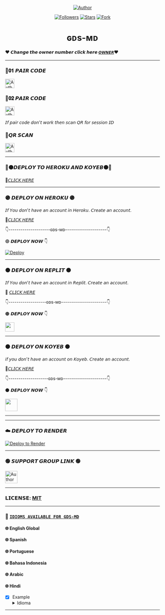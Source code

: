 

<p align="center">
<a href="https://github.com/PRINCE-GDS/GDS-MD"><img title="Author" src="https://img.shields.io/badge/ɢᴅs-ᴍᴅ-black?style=for-the-badge&logo=github"></a>
<p/>


  
</p>
<p align="center">
<a href="https://github.com/PRINCE-GDS?tab=followers"><img title="Followers" src="https://img.shields.io/github/followers/PRINCE-GDS?label=Followers&style=social"></a>
<a href="https://github.com/PRINCE-GDS/GDS-MD/stargazers/"><img title="Stars" src="https://img.shields.io/github/stars/PRINCE-GDS/GDS-MD?&style=social"></a>
<a href="https://github.com/PRINCE-GDS/GDS-MD/network/members"><img title="Fork" src="https://img.shields.io/github/forks/PRINCE-GDS/GDS-MD?style=social"></a>



<h1 align="center">ɢᴅs-ᴍᴅ</h1>

#### ♥️ 𝘾𝙝𝙖𝙣𝙜𝙚 𝙩𝙝𝙚 𝙤𝙬𝙣𝙚𝙧 𝙣𝙪𝙢𝙗𝙚𝙧 𝙘𝙡𝙞𝙘𝙠 𝙝𝙚𝙧𝙚 [`𝙊𝙒𝙉𝙀𝙍`](https://github.com/PRINCE-GDS/GDS-MD/blob/main/plugins/main-creator.js#L7)♥️

***

### 💠𝟎𝟏 𝙋𝘼𝙄𝙍 𝘾𝙊𝘿𝙀 
<p align="left">
<a href="https://gds-md-pair.onrender.com/"><img height= "30" title="Author" src="https://img.shields.io/badge/SESSION ID-black?style=for-the-badge&logo=render"></a>
<p/>


### 💠𝟎𝟐 𝙋𝘼𝙄𝙍 𝘾𝙊𝘿𝙀 
<p align="left">
<a href="https://replit.com/@iycwwwuaaipgfjs/Prince-PairCode?v=1"><img height= "30" title="Author" src="https://img.shields.io/badge/SESSION ID-black?style=for-the-badge&logo=replit"></a>
<p/>
  
𝘐𝘧 𝘱𝘢𝘪𝘳 𝘤𝘰𝘥𝘦 𝘥𝘰𝘯'𝘵 𝘸𝘰𝘳𝘬 𝘵𝘩𝘦𝘯 𝘴𝘤𝘢𝘯 𝘘𝘙 𝘧𝘰𝘳 𝘴𝘦𝘴𝘴𝘪𝘰𝘯 𝘐𝘋
### 💠𝙌𝙍 𝙎𝘾𝘼𝙉
<p align="left">
<a href="https://princebotqr.onrender.com/"><img height= "30" title="Author" src="https://img.shields.io/badge/SESSION ID-black?style=for-the-badge&logo=render"></a>
<p/>

****

### 🔵🟠𝘿𝙀𝙋𝙇𝙊𝙔 𝙏𝙊 𝙃𝙀𝙍𝙊𝙆𝙐 𝘼𝙉𝘿 𝙆𝙊𝙔𝙀𝘽🟠🔵


💠[𝘊𝘓𝘐𝘊𝘒 𝘏𝘌𝘙𝘌](http://localhost:2435/storage/emulated/0/DCIM/GDS-MD-Deploy.html)


****

### 🟣 𝘿𝙀𝙋𝙇𝙊𝙔 𝙊𝙉 𝙃𝙀𝙍𝙊𝙆𝙐 🟣
  𝘐𝘧 𝘠𝘰𝘶 𝘥𝘰𝘯'𝘵 𝘩𝘢𝘷𝘦 𝘢𝘯 𝘢𝘤𝘤𝘰𝘶𝘯𝘵 𝘪𝘯 𝘏𝘦𝘳𝘰𝘬𝘶. 𝘊𝘳𝘦𝘢𝘵𝘦 𝘢𝘯 𝘢𝘤𝘤𝘰𝘶𝘯𝘵.
  
  💠[𝘊𝘓𝘐𝘊𝘒 𝘏𝘌𝘙𝘌](https://signup.heroku.com)
  
👇---------------------ɢᴅs-ᴍᴅ---------------------👇

🟣 𝘿𝙀𝙋𝙇𝙊𝙔 𝙉𝙊𝙒 👇

[![Deploy](https://www.herokucdn.com/deploy/button.svg)](https://heroku.com/deploy?template=https://github.com/PRINCE-GDS/GDS-MD) 

  
****


### 🟤 𝘿𝙀𝙋𝙇𝙊𝙔 𝙊𝙉 𝙍𝙀𝙋𝙇𝙄𝙏 🟤
𝘐𝘧 𝘠𝘰𝘶 𝘥𝘰𝘯'𝘵 𝘩𝘢𝘷𝘦 𝘢𝘯 𝘢𝘤𝘤𝘰𝘶𝘯𝘵 𝘪𝘯 𝘙𝘦𝘱𝘭𝘪𝘵. 𝘊𝘳𝘦𝘢𝘵𝘦 𝘢𝘯 𝘢𝘤𝘤𝘰𝘶𝘯𝘵.
  
  💠 [𝘊𝘓𝘐𝘊𝘒 𝘏𝘌𝘙𝘌](https://replit.com/signup) 
  
👇-------------------ɢᴅs-ᴍᴅ-----------------------👇

 🟤 𝘿𝙀𝙋𝙇𝙊𝙔 𝙉𝙊𝙒 👇
    <br>
<p align="left"><a href="https://repl.it/github/PRINCE-GDS/GDS-MD"> <img src="https://img.shields.io/badge/Deploy%20To%20Replit-gray?style=for-the-badge&logo=replit" height="30"/></a></p>

****

### ⚫ 𝘿𝙀𝙋𝙇𝙊𝙔 𝙊𝙉 𝙆𝙊𝙔𝙀𝘽 ⚫
𝘪𝘧 𝘺𝘰𝘶 𝘥𝘰𝘯'𝘵 𝘩𝘢𝘷𝘦 𝘢𝘯 𝘢𝘤𝘤𝘰𝘶𝘯𝘵 𝘰𝘯 𝘒𝘰𝘺𝘦𝘣. 𝘊𝘳𝘦𝘢𝘵𝘦 𝘢𝘯 𝘢𝘤𝘤𝘰𝘶𝘯𝘵.

💠[𝘊𝘓𝘐𝘊𝘒 𝘏𝘌𝘙𝘌](https://app.koyeb.com/auth/signup)

👇--------------------ɢᴅs-ᴍᴅ----------------------👇
   
⚫ 𝘿𝙀𝙋𝙇𝙊𝙔 𝙉𝙊𝙒 👇
   <br>
  <p align="left"><a href="https://app.koyeb.com/apps/deploy?type=git&repository=github.com%2FPRINCE-GDS%2FGDS-MD&branch=main&nameprincegds&builder=dockerfile&env[DATABASE_URL]=&env[SESSION_ID]=your+sessionid+here&env[MODE]=public&env=[autoRead]=false&env[statusview]=false&env[REMOVEBG_KEY]=your+rmbg+key&env[antidelete]=false"> <img src="https://www.koyeb.com/static/images/deploy/button.svg" height="40"/></a></p>

****

------------------
### ☁️ 𝘿𝙀𝙋𝙇𝙊𝙔 𝙏𝙊 𝙍𝙀𝙉𝘿𝙀𝙍
[![Deploy to Render](https://render.com/images/deploy-to-render-button.svg)](https://dashboard.render.com/blueprint/new?repo=https%3A%2F%2Fgithub.com%2FPRINCE-GDS%2FGDS-MD) 

***

### 🟢 𝙎𝙐𝙋𝙋𝙊𝙍𝙏 𝙂𝙍𝙊𝙐𝙋 𝙇𝙄𝙉𝙆 🟢
   <p align="left">
      <a href="https://chat.whatsapp.com/Jo5bmHMAlZpEIp75mKbwxP"><img height= "40" length= "10" title="Author" src="https://img.shields.io/badge/Support Group-25D366?style=for-the-badge&logo=whatsApp&logoColor=white"></a>
     <p/>
       
***

### 𝗟𝗜𝗖𝗘𝗡𝗦𝗘: [MIT](https://en.wikipedia.org/wiki/MIT_License)
 
  
----
### 💠 [`IDIOMS AVAILABLE FOR GDS-MD`](https://github.com/PRINCE-GDS/GDS-MD/blob/master/config.js) 
#### 🌐 English Global
#### 🌐 Spanish
#### 🌐 Portuguese
#### 🌐 Bahasa Indonesia
#### 🌐 Arabic
#### 🌐 Hindi 
- [x] Example <details><summary>Idioma</summary><img src="https://i.imgur.com/ZTwOGkT.jpg"></details>
----
